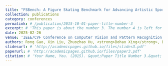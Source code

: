 ```yaml
---
title: "FSBench: A Figure Skating Benchmark for Advancing Artistic Sports Understanding"
collection: publications
category: conferences
permalink: # /publication/2015-10-01-paper-title-number-3
excerpt: # 'This paper is about the number 3. The number 4 is left for future work.'
date: 2025-02-26
venue: 'IEEE/CVF Conference on Computer Vision and Pattern Recognition (CVPR)'
authors: Rong Gao, Xin Liu, Zhuozhao Hu, <strong>Bohao Xing</strong>, Baiqiang Xia, Zitong Yu, Heikki Kälviäinen 
slidesurl: # 'http://academicpages.github.io/files/slides3.pdf'
paperurl: # 'http://academicpages.github.io/files/paper3.pdf'
citation: # 'Your Name, You. (2015). &quot;Paper Title Number 3.&quot; <i>Journal 1</i>. 1(3).'
---
```

